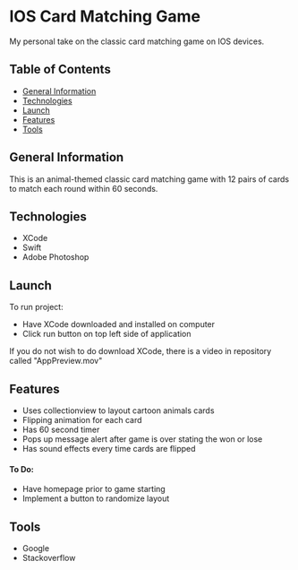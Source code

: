 # IOS Card Matching Game
My personal take on the classic card matching game on IOS devices.

## Table of Contents
* [General Information](#General-Information)
* [Technologies](#technologies)
* [Launch](#launch)
* [Features](#features)
* [Tools](#tools)

## General Information
This is an animal-themed classic card matching game with 12 pairs of cards to match each round within 60 seconds.

## Technologies
* XCode
* Swift
* Adobe Photoshop

## Launch
To run project:
* Have XCode downloaded and installed on computer
* Click run button on top left side of application

If you do not wish to do download XCode, there is a video in repository called "AppPreview.mov"

## Features
* Uses collectionview to layout cartoon animals cards
* Flipping animation for each card
* Has 60 second timer
* Pops up message alert after game is over stating the won or lose
* Has sound effects every time cards are flipped

#### To Do:
* Have homepage prior to game starting
* Implement a button to randomize layout

## Tools
* Google
* Stackoverflow



